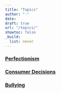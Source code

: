 ```yaml
---
title: "Topics"
author: "-"
date:  
draft: true
url: "/topics/"
showtoc: false
_build:
  list: never
---
```



### [Perfectionism](/categories/perfectionism/)



### [Consumer Decisions](/categories/consumer-decisions/)

### [Bullying](/categories/bullying/)
